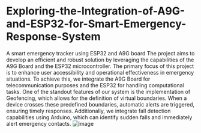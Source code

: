 # Exploring-the-Integration-of-A9G-and-ESP32-for-Smart-Emergency-Response-System
A smart emergency tracker using ESP32 and A9G board
The project aims to develop an efficient and robust solution by leveraging the capabilities of the A9G Board and the ESP32 microcontroller. The primary focus of this project is to enhance user accessibility and operational effectiveness in emergency situations. To achieve this, we integrate the A9G Board for telecommunication purposes and the ESP32 for handling computational tasks.
One of the standout features of our system is the implementation of Geofencing, which allows for the definition of virtual boundaries. When a device crosses these predefined boundaries, automatic alerts are triggered, ensuring timely responses.
Additionally, we integrate fall detection capabilities using Arduino, which can identify sudden falls and immediately alert emergency contacts.
![image](https://github.com/user-attachments/assets/befe261e-907d-48d0-bfac-aab519deeeee)
